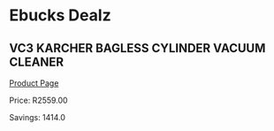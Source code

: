 
# Ebucks Dealz
## VC3 KARCHER BAGLESS CYLINDER VACUUM CLEANER
[Product Page](https://www.ebucks.com/web/shop/productSelected.do?prodId=1068368679&catId=704984344)

Price: R2559.00

Savings: 1414.0


	